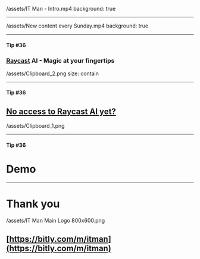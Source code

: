 
/assets/IT Man - Intro.mp4
background: true

---

/assets/New content every Sunday.mp4
background: true

---

#### Tip #36
### [Raycast](https://www.raycast.com/) AI - Magic at your fingertips
/assets/Clipboard_2.png
size: contain

---
#### Tip #36
## [No access to Raycast AI yet?](https://threadify.productsway.com/thread/1654485483420827648)

/assets/Clipboard_1.png

---

#### Tip #36
# Demo

---

# Thank you
/assets/IT Man Main Logo 800x600.png
## [https://bitly.com/m/itman](https://bitly.com/m/itman)